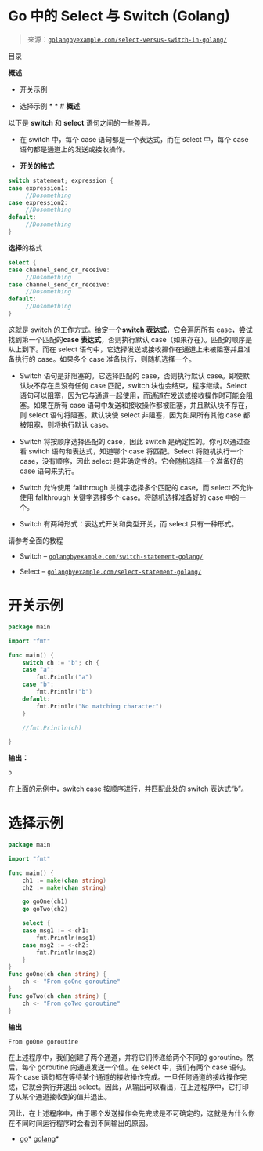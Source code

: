 <!--yml

类别：未分类

日期：2024-10-13 06:23:48

-->

# Go 中的 Select 与 Switch (Golang)

> 来源：[`golangbyexample.com/select-versus-switch-in-golang/`](https://golangbyexample.com/select-versus-switch-in-golang/)

目录

**概述**

+   开关示例

+   选择示例 *  * # **概述**

以下是 **switch** 和 **select** 语句之间的一些差异。

+   在 switch 中，每个 case 语句都是一个表达式，而在 select 中，每个 case 语句都是通道上的发送或接收操作。

+   **开关的格式**

```go
switch statement; expression {
case expression1:
     //Dosomething
case expression2:
     //Dosomething
default:
     //Dosomething
}
```

**选择**的格式

```go
select {
case channel_send_or_receive:
     //Dosomething
case channel_send_or_receive:
     //Dosomething
default:
     //Dosomething
}
```

这就是 switch 的工作方式。给定一个**switch 表达式**，它会遍历所有 case，尝试找到第一个匹配的**case 表达式**，否则执行默认 case（如果存在）。匹配的顺序是从上到下。而在 select 语句中，它选择发送或接收操作在通道上未被阻塞并且准备执行的 case。如果多个 case 准备执行，则随机选择一个。

+   Switch 语句是非阻塞的。它选择匹配的 case，否则执行默认 case。即使默认块不存在且没有任何 case 匹配，switch 块也会结束，程序继续。Select 语句可以阻塞，因为它与通道一起使用，而通道在发送或接收操作时可能会阻塞。如果在所有 case 语句中发送和接收操作都被阻塞，并且默认块不存在，则 select 语句将阻塞。默认块使 select 非阻塞，因为如果所有其他 case 都被阻塞，则将执行默认 case。

+   Switch 将按顺序选择匹配的 case，因此 switch 是确定性的。你可以通过查看 switch 语句和表达式，知道哪个 case 将匹配。Select 将随机执行一个 case，没有顺序，因此 select 是非确定性的。它会随机选择一个准备好的 case 语句来执行。

+   Switch 允许使用 fallthrough 关键字选择多个匹配的 case，而 select 不允许使用 fallthrough 关键字选择多个 case。将随机选择准备好的 case 中的一个。

+   Switch 有两种形式：表达式开关和类型开关，而 select 只有一种形式。

请参考全面的教程

+   Switch – [`golangbyexample.com/switch-statement-golang/`](https://golangbyexample.com/switch-statement-golang/)

+   Select – [`golangbyexample.com/select-statement-golang/`](https://golangbyexample.com/select-statement-golang/)

# **开关示例**

```go
package main

import "fmt"

func main() {
    switch ch := "b"; ch {
    case "a":
        fmt.Println("a")
    case "b":
        fmt.Println("b")    
    default:
        fmt.Println("No matching character")    
    }

    //fmt.Println(ch)

} 
```

**输出：**

```go
b
```

在上面的示例中，switch case 按顺序进行，并匹配此处的 switch 表达式“b”。

# **选择示例**

```go
package main

import "fmt"

func main() {
    ch1 := make(chan string)
    ch2 := make(chan string)

    go goOne(ch1)
    go goTwo(ch2)

    select {
    case msg1 := <-ch1:
        fmt.Println(msg1)
    case msg2 := <-ch2:
        fmt.Println(msg2)
    }
}
func goOne(ch chan string) {
    ch <- "From goOne goroutine"
}
func goTwo(ch chan string) {
    ch <- "From goTwo goroutine"
}
```

**输出**

```go
From goOne goroutine
```

在上述程序中，我们创建了两个通道，并将它们传递给两个不同的 goroutine。然后，每个 goroutine 向通道发送一个值。在 select 中，我们有两个 case 语句。两个 case 语句都在等待某个通道的接收操作完成。一旦任何通道的接收操作完成，它就会执行并退出 select。因此，从输出可以看出，在上述程序中，它打印了从某个通道接收到的值并退出。

因此，在上述程序中，由于哪个发送操作会先完成是不可确定的，这就是为什么你在不同时间运行程序时会看到不同输出的原因。

+   [go](https://golangbyexample.com/tag/go/)*   [golang](https://golangbyexample.com/tag/golang/)*
